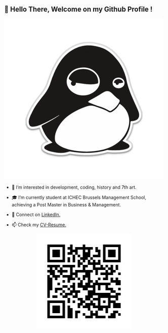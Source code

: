 ## 👋 Hello There, Welcome on my Github Profile !  


<p align="center">
    <img src="/penguin.png"/>
</p>

- 👀 I’m interested in development, coding, history and 7th art.

- 🎓 I’m currently student at ICHEC Brussels Management School, achieving a Post Master in Business & Management.

- 💬 Connect on [LinkedIn.](https://www.linkedin.com/feed/)

- 📫 Check my [CV-Resume.](https://gorgeamiel.github.io/MY_RESUME-Website/)

<p align="center">
    <img src="/my_resume_website_qr_code.png"/>
</p>




<!---
Gorgeamiel/Gorgeamiel is a ✨ special ✨ repository because its `README.md` (this file) appears on your GitHub profile.
You can click the Preview link to take a look at your changes.
--->

